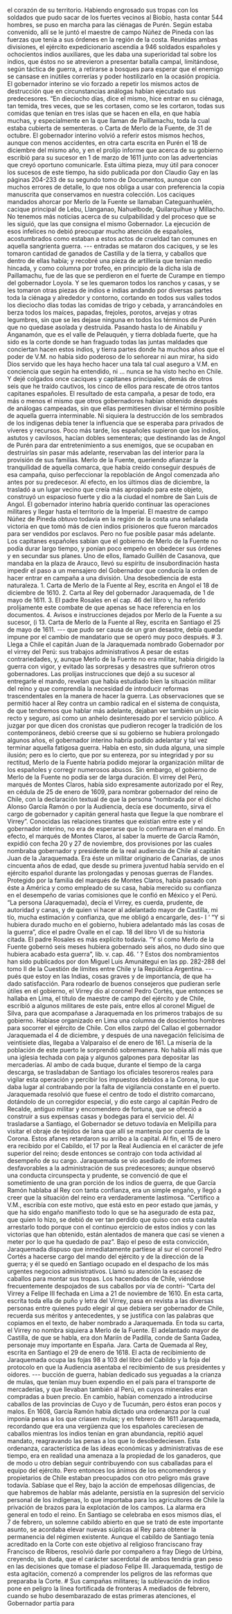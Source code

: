 el corazón de su territorio. Habiendo engrosado sus tropas con los soldados que pudo sacar de los fuertes vecinos al Biobío, hasta contar 544 hombres, se puso en marcha para las ciénagas de Purén. Según estaba convenido, allí se le juntó el maestre de campo Núñez de Pineda con las fuerzas que tenía a sus órdenes en la región de la costa. Reunidas ambas divisiones, el ejército expedicionario ascendía a 946 soldados españoles y ochocientos indios auxiliares, que les daba una superioridad tal sobre los indios, que éstos no se atrevieron a presentar batalla campal, limitándose, según táctica de guerra, a retirarse a bosques para esperar que el enemigo se cansase en inútiles correrías y poder hostilizarlo en la ocasión propicia. El gobernador interino se vio forzado a repetir los mismos actos de destrucción que en circunstancias análogas habían ejecutado sus predecesores. “En dieciocho días, dice el mismo, hice entrar en su ciénaga, tan temida, tres veces, que se les cortasen, como se les cortaron, todas sus comidas que tenían en tres islas que se hacen en ella, en que había muchas, y especialmente en la que llaman de Paillamachu, toda la cual estaba cubierta de sementeras. o Carta de Merlo de la Fuente, de 31 de octubre. El gobernador interino volvió a referir estos mismos hechos, aunque con menos accidentes, en otra carta escrita en Purén el 18 de diciembre del mismo año, y en el prolijo informe que acerca de su gobierno escribió para su sucesor en 1 de marzo de 1611 junto con las advertencias que creyó oportuno comunicarle. Esta última pieza, muy útil para conocer los sucesos de este tiempo, ha sido publicada por don Claudio Gay en las páginas 204-233 de su segundo tomo de Documentos, aunque con muchos errores de detalle, lo que nos obliga a usar con preferencia la copia manuscrita que conservamos en nuestra colección. Los caciques mandados ahorcar por Merlo de la Fuente se llamaban Categuanhuelén, cacique principal de Lebu, Llanganao, Nahuelbode, Quilarquihue y Millacho. No tenemos más noticias acerca de su culpabilidad y del proceso que se les siguió, que las que consigna el mismo Gobernador. La ejecución de esos infelices no debió preocupar mucho atención de españoles, acostumbrados como estaban a estos actos de crueldad tan comunes en aquella sangrienta guerra. --- entradas se mataron dos caciques, y se les tomaron cantidad de ganados de Castilla y de la tierra, y caballos que dentro de ellas había; y recobré una pieza de artillería que tenían medio hincada, y como columna por trofeo, en principio de la dicha isla de Paillamachu, fue de las que se perdieron en el fuerte de Curampe en tiempo del gobernador Loyola. Y se les quemaron todos los ranchos y casas, y se les tomaron otras piezas de indios e indias andando por diversas partes toda la ciénaga y alrededor y contorno, cortando en todos sus valles todos los dieciocho días todas las comidas de trigo y cebada, y arrancándoles en berza todos los maíces, papadas, frejoles, porotos, arvejas y otras legumbres, sin que se les dejase ninguna en todos los términos de Purén que no quedase asolada y destruida. Pasando hasta lo de Ainabilu y Anganamón, que es el valle de Pelauquén, y tierra doblada fuerte, que ha sido es la corte donde se han fraguado todas las juntas maldades que conciertan hacen estos indios, y tierra partes donde ha muchos años que el poder de V.M. no había sido poderoso de lo señorear ni aun mirar, ha sido Dios servido que les haya hecho hacer una tala tal cual aseguro a V.M. en conciencia que según ha entendido, ni ... nunca se ha visto hecho en Chile. Y dejé colgados once caciques y capitanes principales, demás de otros seis que he traído cautivos, los cinco de ellos para rescate de otros tantos capitanes españoles. El resultado de esta campaña, a pesar de todo, era más o menos el mismo que otros gobernadores habían obtenido después de análogas campeadas, sin que ellas permitiesen divisar el término posible de aquella guerra interminable. Ni siquiera la destrucción de los sembrados de los indígenas debía tener la influencia que se esperaba para privados de víveres y recursos. Poco más tarde, los españoles supieron que los indios, astutos y cavilosos, hacían dobles sementeras; que destinando las de Angol de Purén para dar entretenimiento a sus enemigos, que se ocupaban en destruirlas sin pasar más adelante, reservaban las del interior para la provisión de sus familias. Merlo de la Fuente, queriendo afianzar la tranquilidad de aquella comarca, que había creído conseguir después de esa campaña, quiso perfeccionar la repoblación de Angol comenzada año antes por su predecesor. Al efecto, en los últimos días de diciembre, la trasladó a un lugar vecino que creía más apropiado para este objeto, construyó un espacioso fuerte y dio a la ciudad el nombre de San Luis de Angol. El gobernador interino habría querido continuar las operaciones militares y llegar hasta el territorio de la Imperial. El maestre de campo Núñez de Pineda obtuvo todavía en la región de la costa una señalada victoria en que tomó más de cien indios prisioneros que fueron marcados para ser vendidos por esclavos. Pero no fue posible pasar más adelante. Los capitanes españoles sabían que el gobierno de Merlo de la Fuente no podía durar largo tiempo, y ponían poco empeño en obedecer sus órdenes y en secundar sus planes. Uno de ellos, llamado Guillén de Casanova, que mandaba en la plaza de Arauco, llevó su espíritu de insubordinación hasta impedir el paso a un mensajero del Gobernador que conducía la orden de hacer entrar en campaña a una división. Una desobediencia de esta naturaleza. 1. Carta de Merlo de la Fuente al Rey, escrita en Angol el 18 de diciembre de 1610. 2. Carta al Rey del gobernador Jaraquemada, de 1 de mayo de 1611. 3. El padre Rosales en el cap. 46 del libro v, ha referido prolijamente este combate de que apenas se hace referencia en los documentos. 4. Avisos e instrucciones dejados por Merlo de la Fuente a su sucesor, (i 13. Carta de Merlo de la Fuente al Rey, escrita en Santiago el 25 de mayo de 1611. --- que pudo ser causa de un gran desastre, debía quedar impune por el cambio de mandatario que se operó muy poco después. # 3. Llega a Chile el capitán Juan de la Jaraquemada nombrado Gobernador por el virrey del Perú: sus trabajos administrativos A pesar de estas contrariedades, y, aunque Merlo de la Fuente no era militar, había dirigido la guerra con vigor, y evitado las sorpresas y desastres que sufrieron otros gobernadores. Las prolijas instrucciones que dejó a su sucesor al entregarle el mando, revelan que había estudiado bien la situación militar del reino y que comprendía la necesidad de introducir reformas trascendentales en la manera de hacer la guerra. Las observaciones que se permitió hacer al Rey contra un cambio radical en el sistema de conquista, de que tendremos que hablar más adelante, dejaban ver también un juicio recto y seguro, así como un anhelo desinteresado por el servicio público. A juzgar por que dicen dos cronistas que pudieron recoger la tradición de los contemporáneos, debió creerse que si su gobierno se hubiera prolongado algunos años, el gobernador interino habría podido adelantar y tal vez terminar aquella fatigosa guerra. Había en esto, sin duda alguna, una simple ilusión; pero es lo cierto, que por su entereza, por su integridad y por su rectitud, Merlo de la Fuente habría podido mejorar la organización militar de los españoles y corregir numerosos abusos. Sin embargo, el gobierno de Merlo de la Fuente no podía ser de larga duración. El virrey del Perú, marqués de Montes Claros, había sido expresamente autorizado por el Rey, en cédula de 25 de enero de 1609, para nombrar gobernador del reino de Chile, con la declaración textual de que la persona “nombrada por el dicho Alonso García Ramón o por la Audiencia, decía ese documento, sirva el cargo de gobernador y capitán general hasta que llegue la que nombrare el Virrey”. Conocidas las relaciones tirantes que existían entre este y el gobernador interino, no era de esperarse que lo confirmara en el mando. En efecto, el marqués de Montes Claros, al saber la muerte de García Ramón, expidió con fecha 20 y 27 de noviembre, dos provisiones por las cuales nombraba gobernador y presidente de la real audiencia de Chile al capitán Juan de la Jaraquemada. Era éste un militar originario de Canarias, de unos cincuenta años de edad, que desde su primera juventud había servido en el ejército español durante las prolongadas y penosas guerras de Flandes. Protegido por la familia del marqués de Montes Claros, había pasado con éste a América y como empleado de su casa, había merecido su confianza en el desempeño de varias comisiones que le confió en México y el Perú. “La persona (Jaraquemada), decía el Virrey, es cuerda, prudente, de autoridad y canas, y de quien vi hacer al adelantado mayor de Castilla, mi tío, mucha estimación y confianza, que me obligó a encargarle, des- I ‘ “Y si hubiera durado mucho en el gobierno, hubiera adelantado más las cosas de la guerra”, dice el padre Ovalle en el cap. 18 del libro VI de su historia citada. El padre Rosales es más explícito todavía. “Y si como Merlo de la Fuente gobernó seis meses hubiera gobernado seis años, no dudo sino que hubiera acabado esta guerra”, lib. v. cap. 46. ’ ? Estos dos nombramientos han sido publicados por don Miguel Luis Amunátegui en las pp. 282-288 del tomo II de la Cuestión de límites entre Chile y la República Argentina. --- pués que estoy en las Indias, cosas graves y de importancia, de que ha dado satisfacción. Para rodearlo de buenos consejeros que pudieran serle útiles en el gobierno, el Virrey dio al coronel Pedro Cortés, que entonces se hallaba en Lima, el título de maestre de campo del ejército y de Chile, escribió a algunos militares de este país, entre ellos al coronel Miguel de Silva, para que acompañase a Jaraquemada en los primeros trabajos de su gobierno. Habíase organizado en Lima una columna de doscientos hombres para socorrer el ejército de Chile. Con ellos zarpó del Callao el gobernador Jaraquemada el 4 de diciembre, y después de una navegación felicísima de veintisiete días, llegaba a Valparaíso el de enero de 161. La miseria de la población de este puerto le sorprendió sobremanera. No había allí más que una iglesia techada con paja y algunos galpones para depositar las mercaderías. Al ambo de cada buque, durante el tiempo de la carga descarga, se trasladaban de Santiago los oficiales tesoreros reales para vigilar esta operación y percibir los impuestos debidos a la Corona, lo que daba lugar al contrabando por la falta de vigilancia constante en el puerto. Jaraquemada resolvió que fuese el centro de todo el distrito comarcano, dotándolo de un corregidor especial, y dio este cargo al capitán Pedro de Recalde, antiguo militar y encomendero de fortuna, que se ofreció a construir a sus expensas casas y bodegas para el servicio del. Al trasladarse a Santiago, el Gobernador se detuvo todavía en Melipilla para visitar el obraje de tejidos de lana que allí se mantenía por cuenta de la Corona. Estos afanes retardaron su arribo a la capital. Al fin, el 15 de enero era recibido por el Cabildo, el 17 por la Real Audiencia en el carácter de jefe superior del reino; desde entonces se contrajo con toda actividad al desempeño de su cargo. Jaraquemada se vio asediado de informes desfavorables a la administración de sus predecesores; aunque observó una conducta circunspecta y prudente, se convenció de que el sometimiento de una gran porción de los indios de guerra, de que García Ramón hablaba al Rey con tanta confianza, era un simple engaño, y llegó a creer que la situación del reino era verdaderamente lastimosa. “Certifico a V.M., escribía con este motivo, que está esto en peor estado que jamás, y que ha sido engaño manifiesto todo lo que se ha asegurado de esta paz, que quien lo hizo, se debió de ver tan perdido que quiso con esta cautela arrestarlo todo porque con el continuo ejercicio de estos indios y con las victorias que han obtenido, están alentados de manera que casi se vienen a meter por lo que ha quedado de paz”. Bajo el peso de esta convicción, Jaraquemada dispuso que inmediatamente partiese al sur el coronel Pedro Cortés a hacerse cargo del mando del ejército y de la dirección de la guerra; y él se quedó en Santiago ocupado en el despacho de los más urgentes negocios administrativos. Llamó su atención la escasez de caballos para montar sus tropas. Los hacendados de Chile, viéndose frecuentemente despojados de sus caballos por vía de contri- ”Carta del Virrey a Felipe III fechada en Lima a 21 de noviembre de 1610. En esta carta, escrita toda ella de puño y letra del Virrey, pasa en revista a las diversas personas entre quienes pudo elegir al que debiera ser gobernador de Chile, recuerda sus méritos y antecedentes, y se justifica con las palabras que copiamos en el texto, de haber nombrado a Jaraquemada. En toda su carta, el Virrey no nombra siquiera a Merlo de la Fuente. El adelantado mayor de Castilla, de que se habla, era don Mariín de Padilla, conde de Santa Gadea, personaje muy importante en España. Jara. Carta de Quemada al Rey, escrita en Santiago el 29 de enero de 1618. El acta de recibimiento de Jaraquemada ocupa las fojas 98 a 103 del libro del Cabildo y la foja del protocolo en que la Audiencia asentaba el recibimiento de sus presidentes y oidores. --- bucción de guerra, habían dedicado sus yeguadas a la crianza de mulas, que tenían muy buen expendio en el país para el transporte de mercaderías, y que llevaban también al Perú, en cuyos minerales eran compradas a buen precio. En cambio, habían comenzado a introducirse caballos de las provincias de Cuyo y de Tucumán, pero éstos eran pocos y malos. En 1608, García Ramón había dictado una ordenanza por la cual imponía penas a los que criasen mulas; y en febrero de 1611 Jaraquemada, recordando que era una vergüenza que los españoles careciesen de caballos mientras los indios tenían en gran abundancia, repitió aquel mandato, reagravando las penas a los que lo desobedeciesen. Esta ordenanza, característica de las ideas económicas y administrativas de ese tiempo, era en realidad una amenaza a la propiedad de los ganaderos, que de modo u otro debían seguir contribuyendo con sus caballadas para el equipo del ejército. Pero entonces los ánimos de los encomenderos y propietarios de Chile estaban preocupados con otro peligro más grave todavía. Sabíase que el Rey, bajo la acción de empeñosas diligencias, de que habremos de hablar más adelante, persistía en la supresión del servicio personal de los indígenas, lo que importaba para los agricultores de Chile la privación de brazos para la explotación de los campos. La alarma era general en todo el reino. En Santiago se celebraba en esos mismos días, el 7 de febrero, un solemne cabildo abierto en que se trató de este importante asunto, se acordaba elevar nuevas súplicas al Rey para obtener la permanencia del régimen existente. Aunque el cabildo de Santiago tenía acreditado en la Corte con este objetivo al religioso franciscano fray Francisco de Riberos, resolvió darle por compañero a fray Diego de Urbina, creyendo, sin duda, que el carácter sacerdotal de ambos tendría gran peso en las decisiones que tomase el piadoso Felipe III. Jaraquemada, testigo de esta agitación, comenzó a comprender los peligros de las reformas que preparaba la Corte. # Sus campañas militares; la sublevación de indios pone en peligro la línea fortificada de fronteras A mediados de febrero, cuando se hubo desembarazado de estas primeras atenciones, el Gobernador partía para